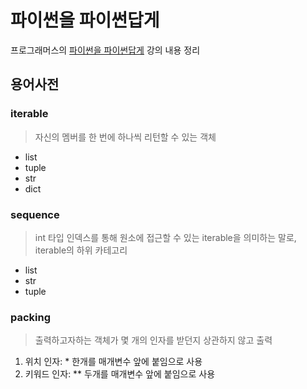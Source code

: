 # 파이썬을 파이썬답게
프로그래머스의 [파이썬을 파이썬답게](https://programmers.co.kr/learn/courses/4008) 강의 내용 정리

## 용어사전
### iterable
> 자신의 멤버를 한 번에 하나씩 리턴할 수 있는 객체
* list
* tuple
* str
* dict

### sequence
> int 타입 인덱스를 통해 원소에 접근할 수 있는 iterable을 의미하는 말로, iterable의 하위 카테고리
* list
* str
* tuple

### packing
> 출력하고자하는 객체가 몇 개의 인자를 받던지 상관하지 않고 출력
1) 위치 인자: * 한개를 매개변수 앞에 붙임으로 사용
2) 키워드 인자: ** 두개를 매개변수 앞에 붙임으로 사용
